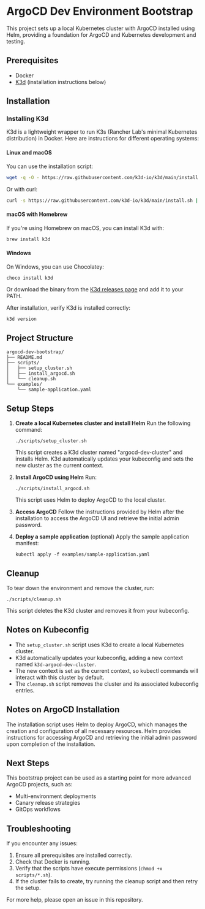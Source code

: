 # ArgoCD Dev Environment Bootstrap

This project sets up a local Kubernetes cluster with ArgoCD installed using Helm, providing a foundation for ArgoCD and Kubernetes development and testing.

## Prerequisites

- Docker
- [K3d](https://k3d.io/) (installation instructions below)

## Installation

### Installing K3d

K3d is a lightweight wrapper to run K3s (Rancher Lab's minimal Kubernetes distribution) in Docker. Here are instructions for different operating systems:

#### Linux and macOS

You can use the installation script:

```bash
wget -q -O - https://raw.githubusercontent.com/k3d-io/k3d/main/install.sh | bash
```

Or with curl:

```bash
curl -s https://raw.githubusercontent.com/k3d-io/k3d/main/install.sh | bash
```

#### macOS with Homebrew

If you're using Homebrew on macOS, you can install K3d with:

```bash
brew install k3d
```

#### Windows

On Windows, you can use Chocolatey:

```
choco install k3d
```

Or download the binary from the [K3d releases page](https://github.com/k3d-io/k3d/releases) and add it to your PATH.

After installation, verify K3d is installed correctly:

```bash
k3d version
```

## Project Structure

```
argocd-dev-bootstrap/
├── README.md
├── scripts/
│   ├── setup_cluster.sh
│   ├── install_argocd.sh
│   └── cleanup.sh
└── examples/
    └── sample-application.yaml
```

## Setup Steps

1. **Create a local Kubernetes cluster and install Helm**
   Run the following command:
   ```
   ./scripts/setup_cluster.sh
   ```
   This script creates a K3d cluster named "argocd-dev-cluster" and installs Helm. K3d automatically updates your kubeconfig and sets the new cluster as the current context.

2. **Install ArgoCD using Helm**
   Run:
   ```
   ./scripts/install_argocd.sh
   ```
   This script uses Helm to deploy ArgoCD to the local cluster.

3. **Access ArgoCD**
   Follow the instructions provided by Helm after the installation to access the ArgoCD UI and retrieve the initial admin password.

4. **Deploy a sample application** (optional)
   Apply the sample application manifest:
   ```
   kubectl apply -f examples/sample-application.yaml
   ```

## Cleanup

To tear down the environment and remove the cluster, run:
```
./scripts/cleanup.sh
```
This script deletes the K3d cluster and removes it from your kubeconfig.

## Notes on Kubeconfig

- The `setup_cluster.sh` script uses K3d to create a local Kubernetes cluster. 
- K3d automatically updates your kubeconfig, adding a new context named `k3d-argocd-dev-cluster`.
- The new context is set as the current context, so kubectl commands will interact with this cluster by default.
- The `cleanup.sh` script removes the cluster and its associated kubeconfig entries.

## Notes on ArgoCD Installation

The installation script uses Helm to deploy ArgoCD, which manages the creation and configuration of all necessary resources. Helm provides instructions for accessing ArgoCD and retrieving the initial admin password upon completion of the installation.

## Next Steps

This bootstrap project can be used as a starting point for more advanced ArgoCD projects, such as:
- Multi-environment deployments
- Canary release strategies
- GitOps workflows

## Troubleshooting

If you encounter any issues:
1. Ensure all prerequisites are installed correctly.
2. Check that Docker is running.
3. Verify that the scripts have execute permissions (`chmod +x scripts/*.sh`).
4. If the cluster fails to create, try running the cleanup script and then retry the setup.

For more help, please open an issue in this repository.